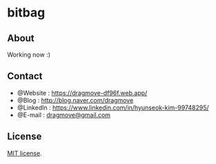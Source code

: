 # bitbag

## About

Working now :)

## Contact

- @Website : https://dragmove-df96f.web.app/
- @Blog : http://blog.naver.com/dragmove
- @LinkedIn : https://www.linkedin.com/in/hyunseok-kim-99748295/
- @E-mail : dragmove@gmail.com

## License

[MIT license](http://danro.mit-license.org/).
